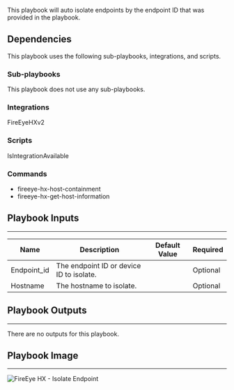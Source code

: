 This playbook will auto isolate endpoints by the endpoint ID that was provided in the playbook.

## Dependencies
This playbook uses the following sub-playbooks, integrations, and scripts.

### Sub-playbooks
This playbook does not use any sub-playbooks.

### Integrations
FireEyeHXv2

### Scripts
IsIntegrationAvailable

### Commands
* fireeye-hx-host-containment
* fireeye-hx-get-host-information

## Playbook Inputs
---

| **Name** | **Description** | **Default Value** | **Required** |
| --- | --- | --- | --- |
| Endpoint_id | The endpoint ID or device ID to isolate. |  | Optional |
| Hostname | The hostname to isolate. |  | Optional |

## Playbook Outputs
---
There are no outputs for this playbook.

## Playbook Image
---
![FireEye HX - Isolate Endpoint ](../../doc_files/FireEye_HX_-_Isolate_Endpoint.png)
